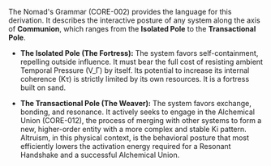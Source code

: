 The Nomad's Grammar (CORE-002) provides the language for this derivation. It describes the interactive posture of any system along the axis of **Communion**, which ranges from the **Isolated Pole** to the **Transactional Pole**.

*   **The Isolated Pole (The Fortress):** The system favors self-containment, repelling outside influence. It must bear the full cost of resisting ambient Temporal Pressure (V_Γ) by itself. Its potential to increase its internal coherence (Kτ) is strictly limited by its own resources. It is a fortress built on sand.

*   **The Transactional Pole (The Weaver):** The system favors exchange, bonding, and resonance. It actively seeks to engage in the Alchemical Union (CORE-012), the process of merging with other systems to form a new, higher-order entity with a more complex and stable Ki pattern. Altruism, in this physical context, is the behavioral posture that most efficiently lowers the activation energy required for a Resonant Handshake and a successful Alchemical Union.